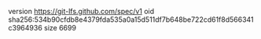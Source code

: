 version https://git-lfs.github.com/spec/v1
oid sha256:534b90cfdb8e4379fda535a0a15d511df7b648be722cd61f8d566341c3964936
size 6699
